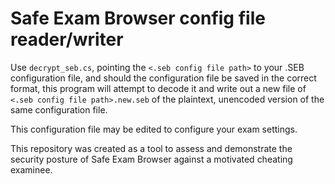 # Safe Exam Browser config file reader/writer

Use `decrypt_seb.cs`, pointing the `<.seb config file path>` to your .SEB configuration file, and should the configuration file be saved in the correct format, this program will attempt to decode it and write out a new file of `<.seb config file path>.new.seb` of the plaintext, unencoded version of the same configuration file.

This configuration file may be edited to configure your exam settings.

This repository was created as a tool to assess and demonstrate the security posture of Safe Exam Browser against a motivated cheating examinee.
